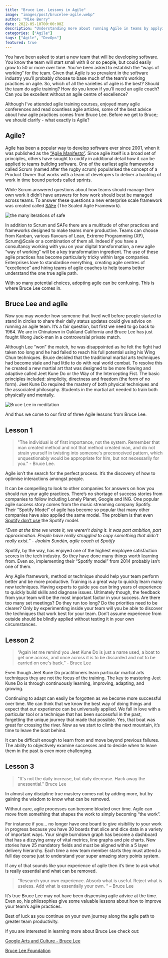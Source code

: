 ```yaml
---
title: "Bruce Lee. Lessons in Agile"
image: "images/post/brucelee-agile.webp"
author: "Mike Berry"
date: 2022-05-10T00:00:00Z
description: "Understanding more about running Agile in teams by applying three lessons from Bruce Lee"
categories: ["Agile"]
tags: ["Agile", "DevOps"]
featured: true
---
```


You have been asked to start a new team that will be developing software. You know the team will start small with 8 or so people, but could easily grow to 50 or more over time. You’ve been asked to establish the “ways of working” for the team. Given that Agile is so prevalent in the software industry you’ll probably choose to base much of the team’s working practices on agile. So, which of all the varieties of agile is the best? Should the team do agile training? How do you know if you’ll need an agile coach? Can you be excellent without an agile centre of excellence?

Although I’ve attended agile training courses, enjoyed many agile conferences and read countless agile articles, some of the best advice about how agile practices comes from Bruce Lee.  Before we get to Bruce; we should clarify - what exactly is Agile?

## Agile?
Agile has been a popular way to develop software ever since 2001, when it was published as the [“Agile Manifesto”](https://agilemanifesto.org/). Since agile itself is a broad set of principles, others have sought to codify in additional detail how it can be applied to teams building software. One of the earliest agile frameworks called Scrum (named after the rugby scrum) popularised the concept of a Product Owner that works with a team of developers to deliver a backlog of work in time bound periods called sprints.

While Scrum answered questions about how teams should manage their own work it didn’t have answers for how work should best be managed across teams. To answer these questions a new enterprise scale framework was created called [SAFe](https://www.scaledagileframework.com/) (The Scaled Agile Framework).

![the many iterations of safe](/images/post/safes.webp)

In addition to Scrum and SAFe there are a multitude of other practices and frameworks designed to make teams more productive. Teams can choose from Kanban, various flavours of Lean, Extreme Programming (XP), Scrum@Scale or a combination of them all. Indeed if you have a consultancy working with you on your digital transformation, a new agile “way of working” will be a key transformation ingredient. The use of these agile practices has become particularly tricky within large companies. Enterprises love to standardise everything, creating agile centres of “excellence” and hiring teams of agile coaches to help teams better understand the one true agile path.

With so many potential choices, adopting agile can be confusing. This is where Bruce Lee comes in.


## Bruce Lee and agile 
Now you may wonder how someone that lived well before people started to stand in circles to share their daily status updates could give advice on running an agile team. It’s a fair question, but first we need to go back to 1964. We are in Chinatown in Oakland California and Bruce Lee has just fought Wong Jack-man in a controversial private match.

Although Lee “won” the match, he was disappointed as he felt the fight had taken too long and he had failed to reach his full potential using his Wing Chun techniques. Bruce decided that the traditional martial arts techniques had become stale and had little to do with real world combat. 
To resolve this he created a new martial art that was designed to be more flowing and adaptive called Jeet Kune Do or the Way of the Intercepting Fist. The basic principles included: simplicity, directness and freedom (the form of no form). Jeet Kune Do required the mastery of both physical techniques and the associated philosophy. Students in the martial art needed to train both physically and mentally.

![Bruce Lee in meditation](/images/post/brucelee-meditate.webp)

And thus we come to our first of three Agile lessons from Bruce Lee.

## Lesson 1

> "The individual is of first importance, not the system. Remember that man created method and not that method created man, and do not strain yourself in twisting into someone's preconceived pattern, which unquestionably would be appropriate for him, but not necessarily for you." - Bruce Lee. 

Agile isn’t the search for the perfect process. It’s the discovery of how to optimise interactions amongst people.

It can be compelling to look to other companies for answers on how you should run your agile practices. There’s no shortage of success stories from companies to follow including Lonely Planet, Google and ING. One popular agile success story comes from the music streaming company Spotify. Their “Spotify Model” of agile has become so popular that many other companies have also applied the same model. The problem is that even [Spotify don’t use](https://www.jeremiahlee.com/posts/failed-squad-goals/) the Spotify model.

*“Even at the time we wrote it, we weren’t doing it. It was part ambition, part approximation. People have really struggled to copy something that didn’t really exist.” - Joakim Sundén, agile coach at Spotify*

Spotify, by the way, has enjoyed one of the highest employee satisfaction scores in the tech industry. So they have done many things worth learning from. Even so, implementing their “Spotify model” from 2014 probably isn’t one of them.

Any Agile framework, method or technique should help your team perform better and be more productive. Training is a great way to quickly learn many new techniques. Having experts to guide you can bring years of experience to quickly build skills and diagnose issues. Ultimately though, the feedback from your team will be the most important factor in your success. Are there too many set meetings? Do they run too long? Do the priorities need to be clearer? Only by experimenting inside your team will you be able to discover the techniques that work best for your team. Don’t assume experience from outside should be blindly applied without testing it in your own circumstances.

## Lesson 2

> “Again let me remind you Jeet Kune Do is just a name used, a boat to get one across, and once across it is to be discarded and not to be carried on one's back.” - Bruce Lee

Even though Jeet Kune Do practitioners learn particular martial arts techniques they are not the focus of the training. The key to mastering Jeet Kune Do is through continuously learning, improving, adapting, and growing.

Continuing to adapt can easily be forgotten as we become more successful over time. We can think that we know the best way of doing things and expect that our experience can be universally applied. We fall in love with a particular tool or a technique that has been successful in the past, forgetting the unique journey that made that possible. Yes, that boat was great for crossing the river. Now as we start to climb the next mountain, it’s time to leave the boat behind.

It can be difficult enough to learn from and move beyond previous failures. The ability to objectively examine successes and to decide when to leave them in the past is even more challenging. 

## Lesson 3

> "It's not the daily increase, but daily decrease. Hack away the unessential." Bruce Lee

In almost any discipline true mastery comes not by adding more, but by gaining the wisdom to know what can be removed.

Without care, agile processes can become bloated over time. Agile can move from something that shapes the work to simply becoming “the work”.

For instance if you… no longer have one board to give visibility to your work in progress because you have 30 boards that slice and dice data in a variety of important ways. Your single burndown graph has become a dashboard that has a dizzying array of vital metrics, line graphs and pie charts. New stories have 25 mandatory fields and must be aligned within a 5 layer delivery hierarchy. Each time a new team member starts they must attend a full day course just to understand your super amazing story points system.

If any of that sounds like your experience of agile then it’s time to ask what is really essential and what can be removed.

> “Research your own experience. Absorb what is useful. Reject what is useless. Add what is essentially your own. “ – Bruce Lee

It’s true Bruce Lee may not have been dispensing agile advice at the time. Even so, his philosophies give some valuable lessons about how to improve your team’s agile practices.

Best of luck as you continue on your own journey along the agile path to greater team productivity.

If you are interested in learning more about Bruce Lee check out:

[Google Arts and Culture - Bruce Lee](https://artsandculture.google.com/entity/bruce-lee/m099d4)

[Bruce Lee Foundation](https://bruceleefoundation.org/)